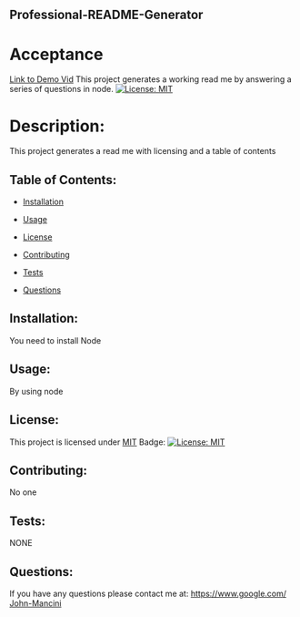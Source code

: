 ## Professional-README-Generator

# Acceptance

<!-- GIVEN a command-line application that accepts user input
WHEN I am prompted for information about my application repository
THEN a high-quality, professional README.md is generated with the title of my project and sections entitled Description, Table of Contents, Installation, Usage, License, Contributing, Tests, and Questions
WHEN I enter my project title
THEN this is displayed as the title of the README
WHEN I enter a description, installation instructions, usage information, contribution guidelines, and test instructions
THEN this information is added to the sections of the README entitled Description, Installation, Usage, Contributing, and Tests -->
<!-- WHEN I choose a license for my application from a list of options
THEN a badge for that license is added near the top of the README and a notice is added to the section of the README entitled License that explains which license the application is covered under -->
<!-- WHEN I enter my GitHub username
THEN this is added to the section of the README entitled Questions, with a link to my GitHub profile
WHEN I enter my email address
THEN this is added to the section of the README entitled Questions, with instructions on how to reach me with additional questions -->
<!-- WHEN I click on the links in the Table of Contents
THEN I am taken to the corresponding section of the README -->

[Link to Demo Vid](https://drive.google.com/file/d/1wCHTuT7X9-5NQcHVDMr6yeyb4mqFFF3W/view)
This project generates a working read me by answering a series of questions in node.
[![License: MIT](https://img.shields.io/badge/License-MIT-yellow.svg)](https://opensource.org/licenses/MIT)

# Description:

This project generates a read me with licensing and a table of contents

## Table of Contents:

- [Installation](#Installation:)

- [Usage](#Usage:)

- [License](#License:)

- [Contributing](#Contributing:)

- [Tests](#Tests:)

- [Questions](#Questions:)

## Installation:

You need to install Node [](https://www.npmjs.com/package/inquirer)

## Usage:

By using node

## License:

This project is licensed under [MIT](https://www.mit.edu/~amini/LICENSE.md) Badge: [![License: MIT](https://img.shields.io/badge/License-MIT-yellow.svg)](https://opensource.org/licenses/MIT)

## Contributing:

No one

## Tests:

NONE

## Questions:

If you have any questions please contact me at: https://www.google.com/
[John-Mancini](https://github.com/John-Mancini)
